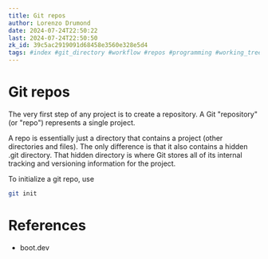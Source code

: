 ```yaml
---
title: Git repos
author: Lorenzo Drumond
date: 2024-07-24T22:50:22
last: 2024-07-24T22:50:50
zk_id: 39c5ac2919091d68458e3560e328e5d4
tags: #index #git_directory #workflow #repos #programming #working_tree #computer_science #github #git #states #repository #primeagen
---
```



# Git repos

The very first step of any project is to create a
repository. A Git "repository" (or "repo") represents a
single project.

A repo is essentially just a directory that contains a
project (other directories and files). The only difference
is that it also contains a hidden .git directory. That
hidden directory is where Git stores all of its internal
tracking and versioning information for the project.

To initialize a git repo, use

```bash
git init
```

# References

- boot.dev
